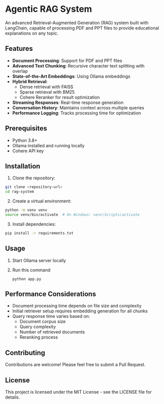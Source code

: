 # Agentic RAG System

An advanced Retrieval-Augmented Generation (RAG) system built with LangChain, capable of processing PDF and PPT files to provide educational explanations on any topic.

## Features

- **Document Processing**: Support for PDF and PPT files
- **Advanced Text Chunking**: Recursive character text splitting with overlap
- **State-of-the-Art Embeddings**: Using Ollama embeddings
- **Hybrid Retrieval**:
  - Dense retrieval with FAISS
  - Sparse retrieval with BM25
  - Cohere Reranker for result optimization
- **Streaming Responses**: Real-time response generation
- **Conversation History**: Maintains context across multiple queries
- **Performance Logging**: Tracks processing time for optimization

## Prerequisites

- Python 3.8+
- Ollama installed and running locally
- Cohere API key

## Installation

1. Clone the repository:
```bash
git clone <repository-url>
cd rag-system
```

2. Create a virtual environment:
```bash
python -m venv venv
source venv/bin/activate  # On Windows: venv\Scripts\activate
```

3. Install dependencies:
```bash
pip install -r requirements.txt
```


## Usage

1. Start Ollama server locally

2. Run this command
   ```
   python app.py
   ```

## Performance Considerations

- Document processing time depends on file size and complexity
- Initial retriever setup requires embedding generation for all chunks
- Query response time varies based on:
  - Document corpus size
  - Query complexity
  - Number of retrieved documents
  - Reranking process

## Contributing

Contributions are welcome! Please feel free to submit a Pull Request.

## License

This project is licensed under the MIT License - see the LICENSE file for details. 

